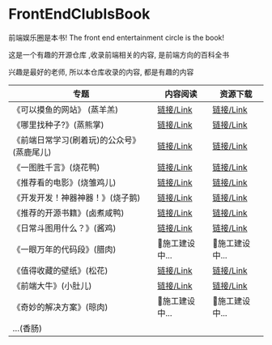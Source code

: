 # FrontEndClubIsBook
前端娱乐圈是本书!  The front end entertainment circle is the book!

这是一个有趣的开源仓库 ,收录前端相关的内容, 是前端方向的百科全书

兴趣是最好的老师, 所以本仓库收录的内容, 都是有趣的内容



| 专题                                       | 内容阅读                                                     | 资源下载                                                     |
| ------------------------------------------ | ------------------------------------------------------------ | ------------------------------------------------------------ |
| 《可以摸鱼的网站》 (蒸羊羔)                | [链接/Link](https://zhaoolee.github.io/FrontEndClubIsBook/《可以摸鱼的网站》/) | [链接/Link](https://github.com/zhaoolee/FrontEndClubIsBook/tree/master/《可以摸鱼的网站》) |
| 《哪里找种子?》(蒸熊掌)                    | [链接/Link](https://zhaoolee.github.io/FrontEndClubIsBook/《哪里找种子%3F》/) | [链接/Link](https://github.com/zhaoolee/FrontEndClubIsBook/tree/master/《哪里找种子%3F》/) |
| 《前端日常学习(刷着玩)的公众号》(蒸鹿尾儿) | [链接/Link](https://zhaoolee.github.io/FrontEndClubIsBook/%E3%80%8A%E5%89%8D%E7%AB%AF%E6%97%A5%E5%B8%B8%E5%AD%A6%E4%B9%A0(%E5%88%B7%E7%9D%80%E7%8E%A9)%E7%9A%84%E5%85%AC%E4%BC%97%E5%8F%B7%E3%80%8B/) | [链接/Link](https://github.com/zhaoolee/FrontEndClubIsBook/tree/master/%E3%80%8A%E5%89%8D%E7%AB%AF%E6%97%A5%E5%B8%B8%E5%AD%A6%E4%B9%A0(%E5%88%B7%E7%9D%80%E7%8E%A9)%E7%9A%84%E5%85%AC%E4%BC%97%E5%8F%B7%E3%80%8B) |
| 《一图胜千言》(烧花鸭)                     | [链接/Link](https://zhaoolee.github.io/FrontEndClubIsBook/《一图胜千言》/) | [链接/Link](https://github.com/zhaoolee/FrontEndClubIsBook/tree/master/《一图胜千言》) |
| 《推荐看的电影》(烧雏鸡儿)                 | [链接/Link](https://zhaoolee.github.io/FrontEndClubIsBook/%E3%80%8A%E6%8E%A8%E8%8D%90%E7%9C%8B%E7%9A%84%E7%94%B5%E5%BD%B1%E3%80%8B/) | [链接/Link](https://github.com/zhaoolee/FrontEndClubIsBook/tree/master/%E3%80%8A%E6%8E%A8%E8%8D%90%E7%9C%8B%E7%9A%84%E7%94%B5%E5%BD%B1%E3%80%8B) |
| 《开发开发！神器神器！》(烧子鹅)           | [链接/Link](https://zhaoolee.github.io/FrontEndClubIsBook/《开发开发！神器神器！》/) | [链接/Link](https://github.com/zhaoolee/FrontEndClubIsBook/tree/master/《开发开发！神器神器！》) |
| 《推荐的开源书籍》(卤煮咸鸭)               | [链接/Link](https://zhaoolee.github.io/FrontEndClubIsBook/%E3%80%8A%E6%8E%A8%E8%8D%90%E7%9A%84%E5%BC%80%E6%BA%90%E4%B9%A6%E7%B1%8D%E3%80%8B/) | [链接/Link](https://github.com/zhaoolee/FrontEndClubIsBook/tree/master/%E3%80%8A%E6%8E%A8%E8%8D%90%E7%9A%84%E5%BC%80%E6%BA%90%E4%B9%A6%E7%B1%8D%E3%80%8B) |
| 《日常斗图用什么？》(酱鸡)                 | [链接/Link](https://zhaoolee.github.io/FrontEndClubIsBook/《日常斗图用什么？》/) | [链接/Link](https://github.com/zhaoolee/FrontEndClubIsBook/tree/master/《日常斗图用什么？》) |
| 《一眼万年的代码段》(腊肉)                 | 🚧施工建设中...                                               | 🚧施工建设中...                                               |
| 《值得收藏的壁纸》(松花)                   | [链接/Link](https://zhaoolee.github.io/FrontEndClubIsBook/《值得收藏的壁纸》/) | [链接/Link](https://github.com/zhaoolee/FrontEndClubIsBook/tree/master/《值得收藏的壁纸》) |
| 《前端大牛》(小肚儿)                       | [链接/Link](https://zhaoolee.github.io/FrontEndClubIsBook/%E3%80%8A%E5%89%8D%E7%AB%AF%E5%A4%A7%E7%89%9B%E3%80%8B/) | [链接/Link](https://github.com/zhaoolee/FrontEndClubIsBook/tree/master/%E3%80%8A%E5%89%8D%E7%AB%AF%E5%A4%A7%E7%89%9B%E3%80%8B) |
| 《奇妙的解决方案》(晾肉)                   | 🚧施工建设中...                                               | 🚧施工建设中...                                               |
| …(香肠)                                    |                                                              |                                                              |


